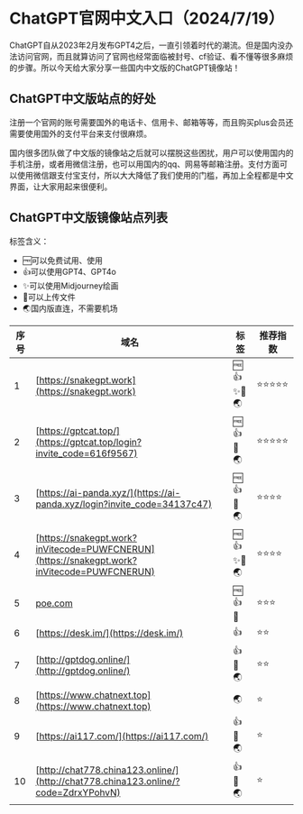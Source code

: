 # ChatGPT官网中文入口（2024/7/19）
ChatGPT自从2023年2月发布GPT4之后，一直引领着时代的潮流。但是国内没办法访问官网，而且就算访问了官网也经常面临被封号、cf验证、看不懂等很多麻烦的步骤。所以今天给大家分享一些国内中文版的ChatGPT镜像站！

## ChatGPT中文版站点的好处
注册一个官网的账号需要国外的电话卡、信用卡、邮箱等等，而且购买plus会员还需要使用国外的支付平台来支付很麻烦。

国内很多团队做了中文版的镜像站之后就可以摆脱这些困扰，用户可以使用国内的手机注册，或者用微信注册，也可以用国内的qq、网易等邮箱注册。支付方面可以使用微信跟支付宝支付，所以大大降低了我们使用的门槛，再加上全程都是中文界面，让大家用起来很便利。

## ChatGPT中文版镜像站点列表

标签含义：
- 🆓可以免费试用、使用
- 👍可以使用GPT4、GPT4o
- ✨可以使用Midjourney绘画
- 📂可以上传文件
- 🌏国内版直连，不需要机场


| 序号 | 域名 | 标签  | 推荐指数 | 
| --- | --- | --- | --- |
| 1 | [https://snakegpt.work](https://snakegpt.work) | 🆓👍✨📂🌏 | ⭐⭐⭐⭐⭐ |
| 2 | [https://gptcat.top/](https://gptcat.top/login?invite_code=616f9567) | 🆓👍📂🌏 | ⭐⭐⭐⭐⭐ |
| 3 | [https://ai-panda.xyz/](https://ai-panda.xyz/login?invite_code=34137c47) | 🆓👍📂🌏 | ⭐⭐⭐⭐ |
| 4 | [https://snakegpt.work?inVitecode=PUWFCNERUN](https://snakegpt.work?inVitecode=PUWFCNERUN) | 🆓👍✨📂🌏 | ⭐⭐⭐⭐ |
| 5 | [poe.com](https://poe.com) | 🆓👍📂 | ⭐⭐⭐ |
| 6 | [https://desk.im/](https://desk.im/)| 👍| ⭐⭐ |
| 7 | [http://gptdog.online/](http://gptdog.online/) | 👍📂🌏 | ⭐⭐ |
| 8 | [https://www.chatnext.top](https://www.chatnext.top) | 🌏 | ⭐ |
| 9 | [https://ai117.com/](https://ai117.com/) | 👍📂🌏 | ⭐ |
| 10 | [http://chat778.china123.online/](http://chat778.china123.online/?code=ZdrxYPohvN)| 👍📂🌏 | ⭐ |
